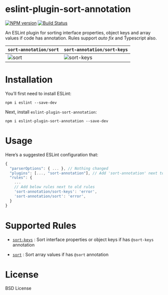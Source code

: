 # eslint-plugin-sort-annotation
[![NPM version][npm-image]][npm-url] [![Build Status][build-image]][build-url]

An ESLint plugin for sorting interface properties, object keys and array values if code has annotation. Rules support *auto fix* and Typescript also.


| `sort-annotation/sort` | `sort-annotation/sort-keys` 
|---|---|
| ![sort](https://user-images.githubusercontent.com/47266692/228701112-0db47098-7eea-4ba9-953c-a38fb82f69d8.gif) | ![sort-keys](https://user-images.githubusercontent.com/47266692/228700878-75c1ee11-3e4d-4668-aa60-fcc65ea4d519.gif) |

# Installation
You’ll first need to install ESLint:
```
npm i eslint --save-dev
```

Next, install `eslint-plugin-sort-annotation`:
```
npm i eslint-plugin-sort-annotation --save-dev
```

# Usage
Here’s a suggested ESLint configuration that:
```javascript
{
  "parserOptions": { ... }, // Nothing changed
  "plugins": [..., "sort-annotation"], // Add 'sort-annotation' next to old plugins
  "rules": {
    ...
    // Add below rules next to old rules 
    'sort-annotation/sort-keys': 'error',
    'sort-annotation/sort': 'error',
  }
}
```

# Supported Rules
* [`sort-keys`](https://github.com/ronparkdev/eslint-plugin-sort-annotation/blob/master/documents/sort-keys.md) : Sort interface properties or object keys if has `@sort-keys` annotation

* [`sort`](https://github.com/ronparkdev/eslint-plugin-sort-annotation/blob/master/documents/sort.md) : Sort array values if has `@sort` annotation

# License
BSD License


[npm-image]: http://img.shields.io/npm/v/eslint-plugin-sort-annotation.svg
[npm-url]: https://npmjs.org/package/eslint-plugin-sort-annotation

[build-image]: http://img.shields.io/github/workflow/status/ronparkdev/eslint-plugin-sort-annotation/Build%20and%20unit%20test.svg
[build-url]: https://github.com/ronparkdev/eslint-plugin-sort-annotation/actions/workflows/ci.yml
